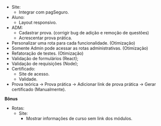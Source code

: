 - Site:
  - Integrar com pagSeguro.
- Aluno:
  - Layout responsivo.
- ADM:
  - Cadastrar prova. (corrigir bug de adição e remoção de questões)
  - Acrescentar prova prática.
- Personalizar uma rota para cada funcionalidade. (Otimização)
- Somente Admin pode acessar as rotas administrativas. (Otimização)
- Refatoração de testes. (Otimização)
- Validação de formulários (React);
- Validação de requisições (Node);
- Certificado:
  - Site de acesso.
  - Validade.
- Prova teórica -> Prova prática -> Adicionar link de prova prática -> Gerar certificado (Manualmente).

**Bônus**

- Rotas:
  - Site:
    - Mostrar informações de curso sem link dos módulos.
